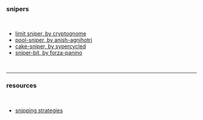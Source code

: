 ### snipers

<br>

* [limit sniper, by cryptognome](https://github.com/CryptoGnome/Limit-Sniper)
* [pool-sniper, by anish-agnihotri](https://github.com/Anish-Agnihotri/pool-sniper)
* [cake-sniper, by sypercycled](https://github.com/Supercycled/cake_sniper)
* [sniper-bit, by forza-panino](https://github.com/forza-panino/Sniper-Bot)

<br>

---

### resources

<br>

* [snipping strategies](https://github.com/go-outside-labs/mev-toolkit/tree/main/MEV_strategies/sniping)
